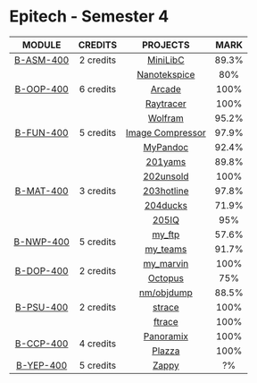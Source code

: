 # Epitech - Semester 4

<table>
  <thead style="font-size: 1rem">
    <tr>
      <th>MODULE</th>
      <th>CREDITS</th>
      <th>PROJECTS</th>
      <th>MARK</th>
    </tr>
  </thead>
  <tbody style="font-size: 1rem; text-align: center">
    <tr>
      <td rowspan="1">
        <a href="./B-ASM-400">B-ASM-400</a>
      </td>
      <td rowspan="1">2 credits</td>
      <td>
        <a href="./B-ASM-400/asmminilibc">MiniLibC</a>
      </td>
      <td>
        89.3%
      </td>
    </tr>
    <tr>
      <td rowspan="3">
        <a href="">B-OOP-400</a>
      </td>
      <td rowspan="3">6 credits</td>
      <td>
        <a href="https://github.com/milimarg/nanotekspice">Nanotekspice</a>
      </td>
      <td>
        80%
      </td>
    </tr>
    <tr>
      <td>
        <a href="https://github.com/milimarg/arcade">Arcade</a>
      </td>
      <td>
        100%
      </td>
    </tr>
    <tr>
      <td>
        <a href="https://github.com/milimarg/Raytracer">Raytracer</a>
      </td>
      <td>
        100%
      </td>
    </tr>
    <tr>
      <td rowspan="3">
        <a href="./B-FUN-400">B-FUN-400</a>
      </td>
      <td rowspan="3">5 credits</td>
      <td>
        <a href="./B-FUN-400/wolfram">Wolfram</a>
      </td>
      <td>
        95.2%
      </td>
    </tr>
    <tr>
      <td>
        <a href="./B-FUN-400/compressor">Image Compressor</a>
      </td>
      <td>
        97.9%
      </td>
    </tr>
    <tr>
      <td>
        <a href="./B-FUN-400/mypandoc">MyPandoc</a>
      </td>
      <td>
        92.4%
      </td>
    </tr>
    <tr>
      <td rowspan="5">
        <a href="./B-MAT-400">B-MAT-400</a>
      </td>
      <td rowspan="5">3 credits</td>
      <td>
        <a href="./B-MAT-400/201yams">201yams</a>
      </td>
      <td>
        89.8%
      </td>
    </tr>
    <tr>
      <td>
        <a href="./B-MAT-400/202unsold">202unsold</a>
      </td>
      <td>
        100%
      </td>
    </tr>
    <tr>
      <td>
        <a href="./B-MAT-400/203hotline">203hotline</a>
      </td>
      <td>
        97.8%
      </td>
    </tr>
    <tr>
      <td>
        <a href="./B-MAT-400/204ducks">204ducks</a>
      </td>
      <td>
        71.9%
      </td>
    </tr>
    <tr>
      <td>
        <a href="./B-MAT-400/205IQ">205IQ</a>
      </td>
      <td>
        95%
      </td>
    </tr>
    <tr>
      <td rowspan="2">
        <a href="./B-NWP-400">B-NWP-400</a>
      </td>
      <td rowspan="2">5 credits</td>
      <td>
        <a href="./B-NWP-400/myftp">my_ftp</a>
      </td>
      <td>
        57.6%
      </td>
    </tr>
    <tr>
        <td>
          <a href="./B-NWP-400/myteams">my_teams</a>
        </td>
        <td>
          91.7%
        </td>
    </tr>
    <tr>
      <td rowspan="2">
        <a href="./B-DOP-400">B-DOP-400</a>
      </td>
      <td rowspan="2">2 credits</td>
      <td>
        <a href="./B-DOP-400/mymarvin">my_marvin</a>
      </td>
      <td>
        100%
      </td>
    </tr>
    <tr>
      <td>
        <a href="./B-DOP-400/octopus">Octopus</a>
      </td>
      <td>
        75%
      </td>
    </tr>
    <tr>
      <td rowspan="3">
        <a href="./B-PSU-400">B-PSU-400</a>
      </td>
      <td rowspan="3">2 credits</td>
      <td>
        <a href="./B-PSU-400/nmobjdump">nm/objdump</a>
      </td>
      <td>
        88.5%
      </td>
    </tr>
    <tr>
      <td>
        <a href="./B-PSU-400/strace">strace</a>
      </td>
      <td>
        100%
      </td>
    </tr>
    <tr>
      <td>
        <a href="./B-PSU-400/ftrace">ftrace</a>
      </td>
      <td>
        100%
      </td>
    </tr>
    <tr>
      <td rowspan="2">
        <a href="./B-CCP-400">B-CCP-400</a>
      </td>
      <td rowspan="2">4 credits</td>
      <td>
        <a href="./B-CCP-400/panoramix">Panoramix</a>
      </td>
      <td>
        100%
      </td>
    </tr>
    <tr>
      <td>
        <a href="./B-CCP-400/theplazza">Plazza</a>
      </td>
      <td>
        100%
      </td>
    </tr>
    <tr>
      <td rowspan="1">
        <a href="./B-YEP-400">B-YEP-400</a>
      </td>
      <td rowspan="1">5 credits</td>
      <td>
        <a href="./B-YEP-400">Zappy</a>
      </td>
      <td>
        ?%
      </td>
    </tr>
  </tbody>
</table>

